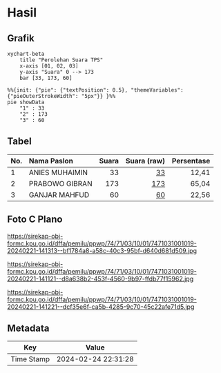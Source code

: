# Hasil

## Grafik

```mermaid
xychart-beta
    title "Perolehan Suara TPS"
    x-axis [01, 02, 03]
    y-axis "Suara" 0 --> 173
    bar [33, 173, 60]
```

```mermaid
%%{init: {"pie": {"textPosition": 0.5}, "themeVariables": {"pieOuterStrokeWidth": "5px"}} }%%
pie showData
    "1" : 33
    "2" : 173
    "3" : 60
```

## Tabel

| No. | Nama Paslon    | Suara | Suara (raw) | Persentase |
|:--- |:-------------- | -----:| -----------:| ----------:|
| 1   | ANIES MUHAIMIN | 33    | [33][p-1]   | 12,41      |
| 2   | PRABOWO GIBRAN | 173   | [173][p-2]  | 65,04      |
| 3   | GANJAR MAHFUD  | 60    | [60][p-3]   | 22,56      |


[p-1]: https://github.com/gigit-pemilu/pemilu-2024-74-sulawesi-tenggara/blob/main/pilpres/hitung-suara/sub/74-sulawesi-tenggara/sub/71-kota-kendari/sub/03-baruga/sub/1001-baruga/sub/019-tps/sub/paslon-1.txt
[p-2]: https://github.com/gigit-pemilu/pemilu-2024-74-sulawesi-tenggara/blob/main/pilpres/hitung-suara/sub/74-sulawesi-tenggara/sub/71-kota-kendari/sub/03-baruga/sub/1001-baruga/sub/019-tps/sub/paslon-2.txt
[p-3]: https://github.com/gigit-pemilu/pemilu-2024-74-sulawesi-tenggara/blob/main/pilpres/hitung-suara/sub/74-sulawesi-tenggara/sub/71-kota-kendari/sub/03-baruga/sub/1001-baruga/sub/019-tps/sub/paslon-3.txt

## Foto C Plano

https://sirekap-obj-formc.kpu.go.id/dffa/pemilu/ppwp/74/71/03/10/01/7471031001019-20240221-141313--bf1784a8-a58c-40c3-95bf-d640d681d509.jpg

https://sirekap-obj-formc.kpu.go.id/dffa/pemilu/ppwp/74/71/03/10/01/7471031001019-20240221-141121--d8a638b2-453f-4560-9b97-ffdb77f15962.jpg

https://sirekap-obj-formc.kpu.go.id/dffa/pemilu/ppwp/74/71/03/10/01/7471031001019-20240221-141221--dcf35e6f-ca5b-4285-9c70-45c22afe71d5.jpg


## Metadata

| Key        | Value               |
| ---------- | ------------------- |
| Time Stamp | 2024-02-24 22:31:28 |



